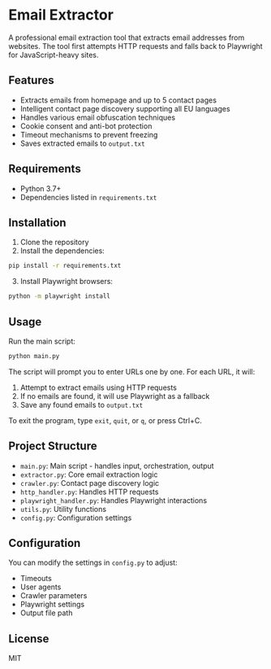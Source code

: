 # Email Extractor

A professional email extraction tool that extracts email addresses from websites. The tool first attempts HTTP requests and falls back to Playwright for JavaScript-heavy sites.

## Features

- Extracts emails from homepage and up to 5 contact pages
- Intelligent contact page discovery supporting all EU languages
- Handles various email obfuscation techniques
- Cookie consent and anti-bot protection
- Timeout mechanisms to prevent freezing
- Saves extracted emails to `output.txt`

## Requirements

- Python 3.7+
- Dependencies listed in `requirements.txt`

## Installation

1. Clone the repository
2. Install the dependencies:

```bash
pip install -r requirements.txt
```

3. Install Playwright browsers:

```bash
python -m playwright install
```

## Usage

Run the main script:

```bash
python main.py
```

The script will prompt you to enter URLs one by one. For each URL, it will:

1. Attempt to extract emails using HTTP requests
2. If no emails are found, it will use Playwright as a fallback
3. Save any found emails to `output.txt`

To exit the program, type `exit`, `quit`, or `q`, or press Ctrl+C.

## Project Structure

- `main.py`: Main script - handles input, orchestration, output
- `extractor.py`: Core email extraction logic
- `crawler.py`: Contact page discovery logic
- `http_handler.py`: Handles HTTP requests
- `playwright_handler.py`: Handles Playwright interactions
- `utils.py`: Utility functions
- `config.py`: Configuration settings

## Configuration

You can modify the settings in `config.py` to adjust:

- Timeouts
- User agents
- Crawler parameters
- Playwright settings
- Output file path

## License

MIT